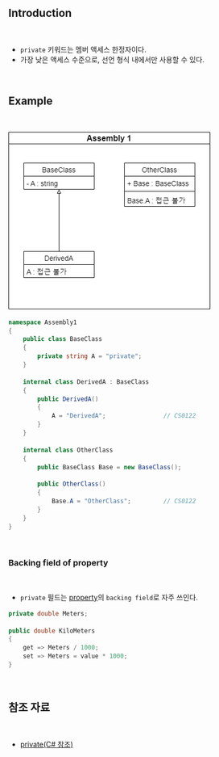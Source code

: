 ## Introduction

<br>

- `private` 키워드는 멤버 액세스 한정자이다.
- 가장 낮은 액세스 수준으로, 선언 형식 내에서만 사용할 수 있다.

<br>

## Example

<br>

![private](./Assets/private.png)
```cs
namespace Assembly1
{
    public class BaseClass
    {
        private string A = "private";
    }

    internal class DerivedA : BaseClass
    {
        public DerivedA()
        {
            A = "DerivedA";                // CS0122
        }
    }

    internal class OtherClass
    {
        public BaseClass Base = new BaseClass();

        public OtherClass()
        {
            Base.A = "OtherClass";         // CS0122
        }
    }
}
```

<br>

### Backing field of property

<br>

- `private` 필드는 [property](https://learn.microsoft.com/ko-kr/dotnet/csharp/programming-guide/classes-and-structs/properties)의 `backing field`로 자주 쓰인다.

```cs
private double Meters;

public double KiloMeters
{
    get => Meters / 1000;
    set => Meters = value * 1000;
}
```

<br>

## 참조 자료

<br>

- [private(C# 참조)](https://learn.microsoft.com/ko-kr/dotnet/csharp/language-reference/keywords/private)